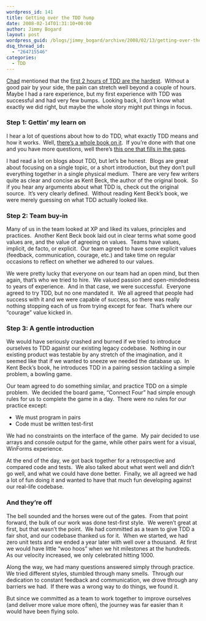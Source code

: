 ```yaml
---
wordpress_id: 141
title: Getting over the TDD hump
date: 2008-02-14T01:31:10+00:00
author: Jimmy Bogard
layout: post
wordpress_guid: /blogs/jimmy_bogard/archive/2008/02/13/getting-over-the-tdd-hump.aspx
dsq_thread_id:
  - "264715546"
categories:
  - TDD
---
```

[Chad](http://lostechies.com/blogs/chad_myers/default.aspx) mentioned that the [first 2 hours of TDD are the hardest](http://lostechies.com/blogs/chad_myers/archive/2008/02/12/the-first-2-hours-of-tdd-are-the-most-painful.aspx).&nbsp; Without a good pair by your side, the pain can stretch well beyond a couple of hours.&nbsp; Maybe I had a rare experience, but my first experience with TDD was successful and had very few bumps.&nbsp; Looking back, I don&#8217;t know what exactly we did right, but maybe the whole story might put things in focus.

### Step 1: Gettin&#8217; my learn on

I hear a lot of questions about how to do TDD, what exactly TDD means and how it works.&nbsp; Well, [there&#8217;s a whole book on it](http://www.amazon.com/Test-Driven-Development-Addison-Wesley-Signature/dp/0321146530).&nbsp; If you&#8217;re done with that one and you have more questions, well there&#8217;s [this one that fills in the gaps](http://www.amazon.com/xUnit-Test-Patterns-Refactoring-Addison-Wesley/dp/0131495054).

I had read a lot on blogs about TDD, but let&#8217;s be honest.&nbsp; Blogs are great about focusing on a single topic, or a short introduction, but they don&#8217;t pull everything together in a single physical medium.&nbsp; There are very few writers quite as clear and concise as Kent Beck, the author of the original book.&nbsp; So if you hear any arguments about what TDD is, check out the original source.&nbsp; It&#8217;s very clearly defined.&nbsp; Without reading Kent Beck&#8217;s book, we were merely guessing on what TDD actually looked like.

### Step 2: Team buy-in

Many of us in the team looked at XP and liked its values, principles and practices.&nbsp; Another Kent Beck book laid out in clear terms what some good values are, and the value of agreeing on values.&nbsp; Teams have values, implicit, de facto, or explicit.&nbsp; Our team agreed to have some explicit values (feedback, communication, courage, etc.) and take time on regular occasions to reflect on whether we adhered to our values.

We were pretty lucky that everyone on our team had an open mind, but then again, that&#8217;s who we tried to hire.&nbsp; We valued passion and open-mindedness to years of experience.&nbsp; And in that case, we were successful.&nbsp; Everyone agreed to try TDD, but no one mandated it.&nbsp; We all agreed that people had success with it and we were capable of success, so there was really nothing stopping each of us from trying except for fear.&nbsp; That&#8217;s where our &#8220;courage&#8221; value kicked in.

### Step 3: A gentle introduction

We would have seriously crashed and burned if we tried to introduce ourselves to TDD against our existing legacy codebase.&nbsp; Nothing in our existing product was testable by any stretch of the imagination, and it seemed like that if we wanted to sneeze we needed the database up.&nbsp; In Kent Beck&#8217;s book, he introduces TDD in a pairing session tackling a simple problem, a bowling game.

Our team agreed to do something similar, and practice TDD on a simple problem.&nbsp; We decided the board game, &#8220;Connect Four&#8221; had simple enough rules for us to complete the game in a day.&nbsp; There were no rules for our practice except:

  * We must program in pairs
  * Code must be written test-first

We had no constraints on the interface of the game.&nbsp; My pair decided to use arrays and console output for the game, while other pairs went for a visual, WinForms experience.

At the end of the day, we got back together for a retrospective and compared code and tests.&nbsp; We also talked about what went well and didn&#8217;t go well, and what we could have done better.&nbsp; Finally, we all agreed we had a lot of fun doing it and wanted to have that much fun developing against our real-life codebase.

### And they&#8217;re off

The bell sounded and the horses were out of the gates.&nbsp; From that point forward, the bulk of our work was done test-first style.&nbsp; We weren&#8217;t great at first, but that wasn&#8217;t the point.&nbsp; We had committed as a team to give TDD a fair shot, and our codebase thanked us for it.&nbsp; When we started, we had zero unit tests and we ended a year later with well over a thousand.&nbsp; At first we would have little &#8220;woo hoos&#8221; when we hit milestones at the hundreds.&nbsp; As our velocity increased, we only celebrated hitting 1000.

Along the way, we had many questions answered simply through practice.&nbsp; We tried different styles, stumbled through many smells.&nbsp; Through our dedication to constant feedback and communication, we drove through any barriers we had.&nbsp; If there was a wrong way to do things, we found it.

But since we committed as a team to work together to improve ourselves (and deliver more value more often), the journey was far easier than it would have been flying solo.